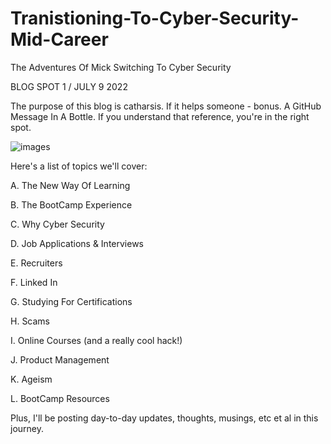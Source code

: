 # Tranistioning-To-Cyber-Security-Mid-Career
The Adventures Of Mick Switching To Cyber Security


BLOG SPOT 1 / JULY 9 2022

The purpose of this blog is catharsis. If it helps someone - bonus. A GitHub Message In A Bottle. If you understand that reference, you're in the right spot.



![images](https://user-images.githubusercontent.com/99157857/178129435-43defcec-8ee1-4284-9ada-1cc5e5338b0b.jpg)


Here's a list of topics we'll cover:



A. The New Way Of Learning

B. The BootCamp Experience

C. Why Cyber Security

D. Job Applications & Interviews

E. Recruiters

F. Linked In

G. Studying For Certifications

H. Scams

I. Online Courses (and a really cool hack!)

J. Product Management

K. Ageism 

L. BootCamp Resources








Plus, I'll be posting day-to-day updates, thoughts, musings, etc et al in this journey. 





  









  
  
  
